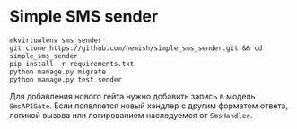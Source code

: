# Simple SMS sender

```
mkvirtualenv sms_sender
git clone https://github.com/nemish/simple_sms_sender.git && cd simple_sms_sender
pip install -r requirements.txt
python manage.py migrate
python manage.py test sender
```

Для добавления нового гейта нужно добавить запись в модель `SmsAPIGate`.
Если появляется новый хэндлер с другим форматом ответа, логикой вызова или логированием наследуемся от `SmsHandler`.